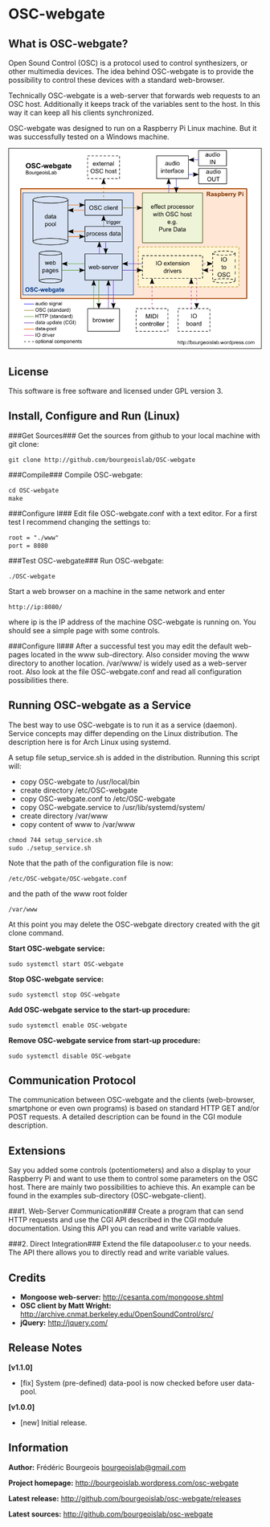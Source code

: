 OSC-webgate
===========

What is OSC-webgate?
--------------------
Open Sound Control (OSC) is a protocol used to control synthesizers, or other multimedia devices. The idea behind OSC-webgate is to provide the possibility to control these devices with a standard web-browser.

Technically OSC-webgate is a web-server that forwards web requests to an OSC host. Additionally it keeps track of the variables sent to the host. In this way it can keep all his clients synchronized.

OSC-webgate was designed to run on a Raspberry Pi Linux machine. But it was successfully tested on a Windows machine.

![OSC-webgate](doc/OSC-webgate.png?raw=true)

License
-------
This software is free software and licensed under GPL version 3. 

Install, Configure and Run (Linux)
----------------------------------

###Get Sources###
Get the sources from github to your local machine with git clone:
```
git clone http://github.com/bourgeoislab/OSC-webgate
```

###Compile###
Compile OSC-webgate:
```
cd OSC-webgate
make
```

###Configure I###
Edit file OSC-webgate.conf with a text editor.
For a first test I recommend changing the settings to:
```
root = "./www"
port = 8080
```
 
###Test OSC-webgate###
Run OSC-webgate:
```
./OSC-webgate
```
Start a web browser on a machine in the same network and enter
```
http://ip:8080/
```
where ip is the IP address of the machine OSC-webgate is running on. You should see a simple page with some controls.
 
###Configure II###
After a successful test you may edit the default web-pages located in the www sub-directory. Also consider moving the www directory to another location. /var/www/ is widely used as a web-server root. 
Also look at the file OSC-webgate.conf and read all configuration possibilities there.
 
Running OSC-webgate as a Service
--------------------------------
The best way to use OSC-webgate is to run it as a service (daemon). Service concepts may differ depending on the Linux distribution. The description here is for Arch Linux using systemd.
 
A setup file setup_service.sh is added in the distribution. Running this script will:
- copy OSC-webgate to /usr/local/bin
- create directory /etc/OSC-webgate
- copy OSC-webgate.conf to /etc/OSC-webgate
- copy OSC-webgate.service to /usr/lib/systemd/system/ 
- create directory /var/www
- copy content of www to /var/www

```
chmod 744 setup_service.sh
sudo ./setup_service.sh
```

Note that the path of the configuration file is now:
```
/etc/OSC-webgate/OSC-webgate.conf
```
and the path of the www root folder
```
/var/www
```
 
At this point you may delete the OSC-webgate directory created with the git clone command.

**Start OSC-webgate service:**
```
sudo systemctl start OSC-webgate
```
 
**Stop OSC-webgate service:**
```
sudo systemctl stop OSC-webgate
```
 
**Add OSC-webgate service to the start-up procedure:**
```
sudo systemctl enable OSC-webgate
```
 
**Remove OSC-webgate service from start-up procedure:**
```
sudo systemctl disable OSC-webgate
```
 
Communication Protocol
----------------------
The communication between OSC-webgate and the clients (web-browser, smartphone or even own  programs) is based on standard HTTP GET and/or POST requests. A detailed description can be found in the CGI module description.
 
Extensions
----------
Say you added some controls (potentiometers) and also a display to your Raspberry Pi and want to use them to control some parameters on the OSC host. There are mainly two  possibilities to achieve this. An example can be found in the examples sub-directory (OSC-webgate-client).
 
###1. Web-Server Communication###
Create a program that can send HTTP requests and use the CGI API described in the CGI module documentation. Using this API you can read and write variable values.
 
###2. Direct Integration###
Extend the file datapooluser.c to your needs. The API there allows you to directly read and write variable values.
 
Credits
-------
 - **Mongoose web-server:** http://cesanta.com/mongoose.shtml
 - **OSC client by Matt Wright:** http://archive.cnmat.berkeley.edu/OpenSoundControl/src/
 - **jQuery:** http://jquery.com/
 
Release Notes
-------------
**[v1.1.0]**
- [fix] System (pre-defined) data-pool is now checked before user data-pool.
 
**[v1.0.0]**
- [new] Initial release.
 
Information
-----------
**Author:** Frédéric Bourgeois <bourgeoislab@gmail.com>

**Project homepage:** http://bourgeoislab.wordpress.com/osc-webgate

**Latest release:** http://github.com/bourgeoislab/osc-webgate/releases

**Latest sources:** http://github.com/bourgeoislab/osc-webgate
